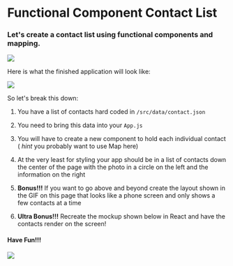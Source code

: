 # Functional Component Contact List

### Let's create a contact list using functional components and mapping.

![](https://media.giphy.com/media/63I6FXZTXks2A/giphy.gif)


Here is what the finished application will look like:

![](https://media.giphy.com/media/YleV4Tht95MPtY01nW/giphy.gif)


So let's break this down:

1) You have a list of contacts hard coded in `/src/data/contact.json`

2) You need to bring this data into your `App.js`

2) You will have to create a new component to hold each individual contact ( *hint* you probably want to use Map here)

3) At the very least for styling your app should be in a list of contacts down the center of the page with the photo in a circle on the left and the information on the right

4) **Bonus!!!** If you want to go above and beyond create the layout shown in the GIF on this page that looks like a phone screen and only shows a few contacts at a time

5) **Ultra Bonus!!!** Recreate the mockup shown below in React and have the contacts render on the screen!


#### Have Fun!!!


![](https://raw.git.generalassemb.ly/ga-wdi-exercises/cell_phone_html_css/master/mock.png)

